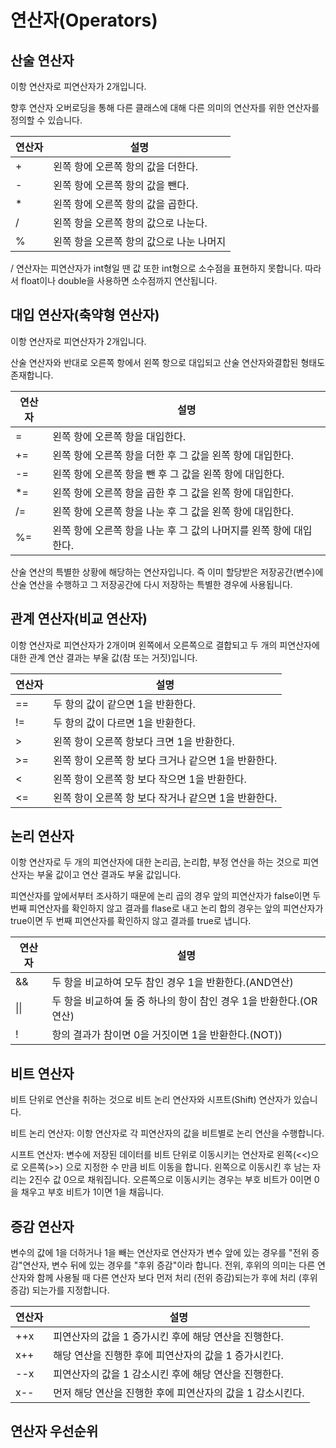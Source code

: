 # 연산자(Operators)

## 산술 연산자

이항 연산자로 피연산자가 2개입니다.

향후 연산자 오버로딩을 통해 다른 클래스에 대해 다른 의미의 연산자를 위한 연산자를 정의할 수 있습니다.

|연산자|설명|
|---|---|
|+|왼쪽 항에 오른쪽 항의 값을 더한다.|
|-|왼쪽 항에 오른쪽 항의 값을 뺀다.|
|*|왼쪽 항에 오른쪽 항의 값을 곱한다.|
|/|왼쪽 항을 오른쪽 항의 값으로 나눈다.|
|%|왼쪽 항을 오른쪽 항의 값으로 나눈 나머지|

/ 연산자는 피연산자가 int형일 땐 값 또한 int형으로 소수점을 표현하지 못합니다. 따라서 float이나 double을 사용하면 소수점까지 연산됩니다.

## 대입 연산자(축약형 연산자)

이항 연산자로 피연산자가 2개입니다.

산술 연산자와 반대로 오른쪽 항에서 왼쪽 항으로 대입되고 산술 연산자와결합된 형태도 존재합니다.

|연산자|설명|
|---|---|
|=|왼쪽 항에 오른쪽 항을 대입한다.|
|+=|왼쪽 항에 오른쪽 항을 더한 후 그 값을 왼쪽 항에 대입한다.|
|-=|왼쪽 항에 오른쪽 항을 뺀 후 그 값을 왼쪽 항에 대입한다.|
|*=|왼쪽 항에 오른쪽 항을 곱한 후 그 값을 왼쪽 항에 대입한다.|
|/=|왼쪽 항에 오른쪽 항을 나눈 후 그 값을 왼쪽 항에 대입한다.|
|%=|왼쪽 항에 오른쪽 항을 나눈 후 그 값의 나머지를 왼쪽 항에 대입한다.|

산술 연산의 특별한 상황에 해당하는 연산자입니다. 즉 이미 할당받은 저장공간(변수)에 산술 연산을 수행하고 그 저장공간에 다시 저장하는 특별한 경우에 사용됩니다.

## 관계 연산자(비교 연산자)

이항 연산자로 피연산자가 2개이며 왼쪽에서 오른쪽으로 결합되고 두 개의 피연산자에 대한 관계 연산 결과는 부울 값(참 또는 거짓)입니다.

|연산자|설명|
|---|---|
|==|두 항의 값이 같으면 1을 반환한다.|
|!=|두 항의 값이 다르면 1을 반환한다.|
|>|왼쪽 항이 오른쪽 항보다 크면 1을 반환한다.|
|>=|왼쪽 항이 오른쪽 항 보다 크거나 같으면 1을 반환한다.|
|<|왼쪽 항이 오른쪽 항 보다 작으면 1을 반환한다.|
|<=|왼쪽 항이 오른쪽 항 보다 작거나 같으면 1을 반환한다.|

## 논리 연산자

이항 연산자로 두 개의 피연산자에 대한 논리곱, 논리합, 부정 연산을 하는 것으로 피연산자는 부울 값이고 연산 결과도 부울 값입니다.

피연산자를 앞에서부터 조사하기 때문에 논리 곱의 경우 앞의 피연산자가 false이면 두 번째 피연산자를 확인하지 않고 결과를 flase로 내고 논리 합의 경우는 앞의 피연산자가 true이면 두 번째 피연산자를 확인하지 않고 결과를 true로 냅니다.

|연산자|설명|
|---|---|
|&&|두 항을 비교하여 모두 참인 경우 1을 반환한다.(AND연산)|
|\|\||두 항을 비교하여 둘 중 하나의 항이 참인 경우 1을 반환한다.(OR연산)|
|!|항의 결과가 참이면 0을 거짓이면 1을 반환한다.(NOT))|

## 비트 연산자

비트 단위로 연산을 취하는 것으로 비트 논리 연산자와 시프트(Shift) 연산자가 있습니다.

비트 논리 연산자: 이항 연산자로 각 피연산자의 값을 비트별로 논리 연산을 수행합니다.

시프트 연산자: 변수에 저장된 데이터를 비트 단위로 이동시키는 연산자로 왼쪽(<<)으로 오른쪽(>>) 으로 지정한 수 만큼 비트 이동을 합니다. 왼쪽으로 이동시킨 후 남는 자리는 2진수 값 0으로 채워집니다. 오른쪽으로 이동시키는 경우는 부호 비트가 0이면 0을 채우고 부호 비트가 1이면 1을 채웁니다.

## 증감 연산자

변수의 값에 1을 더하거나 1을 빼는 연산자로 연산자가 변수 앞에 있는 경우를 "전위 증감"연산자, 변수 뒤에 있는 경우를 "후위 증감"이라 합니다. 전위, 후위의 의미는 다른 연산자와 함께 사용될 때 다른 연산자 보다 먼저 처리 (전위 증감)되는가 후에 처리 (후위 증감) 되는가를 지정합니다.

|연산자|설명|
|---|---|
|++x|피연산자의 값을 1 증가시킨 후에 해당 연산을 진행한다.|
|x++|해당 연산을 진행한 후에 피연산자의 값을 1 증가시킨다.|
|--x|피연산자의 값을 1 감소시킨 후에 해당 연산을 진행한다.|
|x--|먼저 해당 연산을 진행한 후에 피연산자의 값을 1 감소시킨다.|


## 연산자 우선순위